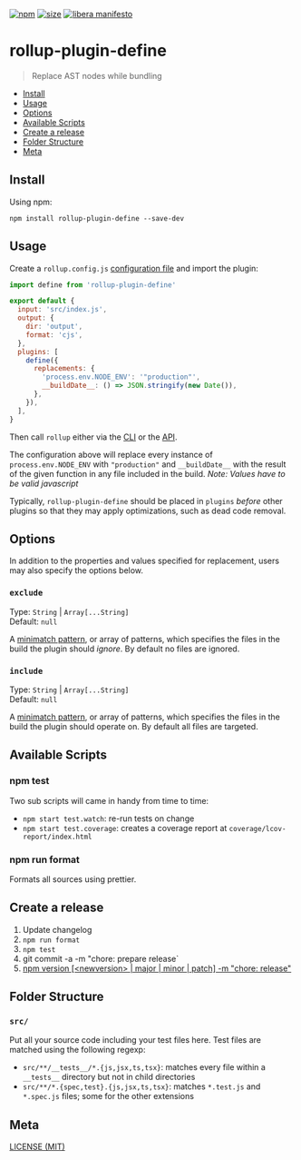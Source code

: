 [npm]: https://img.shields.io/npm/v/rollup-plugin-define
[npm-url]: https://www.npmjs.com/package/rollup-plugin-define
[size]: https://packagephobia.now.sh/badge?p=rollup-plugin-define
[size-url]: https://packagephobia.now.sh/result?p=rollup-plugin-define

[![npm][npm]][npm-url]
[![size][size]][size-url]
[![libera manifesto](https://img.shields.io/badge/libera-manifesto-lightgrey.svg)](https://liberamanifesto.com)

# rollup-plugin-define

> Replace AST nodes while bundling

<!-- prettier-ignore-start -->
<!-- START doctoc generated TOC please keep comment here to allow auto update -->
<!-- DON'T EDIT THIS SECTION, INSTEAD RE-RUN doctoc TO UPDATE -->


- [Install](#install)
- [Usage](#usage)
- [Options](#options)
- [Available Scripts](#available-scripts)
- [Create a release](#create-a-release)
- [Folder Structure](#folder-structure)
- [Meta](#meta)

<!-- END doctoc generated TOC please keep comment here to allow auto update -->
<!-- prettier-ignore-end -->

## Install

Using npm:

```console
npm install rollup-plugin-define --save-dev
```

## Usage

Create a `rollup.config.js` [configuration file](https://www.rollupjs.org/guide/en/#configuration-files) and import the plugin:

```js
import define from 'rollup-plugin-define'

export default {
  input: 'src/index.js',
  output: {
    dir: 'output',
    format: 'cjs',
  },
  plugins: [
    define({
      replacements: {
        'process.env.NODE_ENV': '"production"',
        __buildDate__: () => JSON.stringify(new Date()),
      },
    }),
  ],
}
```

Then call `rollup` either via the [CLI](https://www.rollupjs.org/guide/en/#command-line-reference) or the [API](https://www.rollupjs.org/guide/en/#javascript-api).

The configuration above will replace every instance of `process.env.NODE_ENV` with `"production"` and `__buildDate__` with the result of the given function in any file included in the build. _Note: Values have to be valid javascript_

Typically, `rollup-plugin-define` should be placed in `plugins` _before_ other plugins so that they may apply optimizations, such as dead code removal.

## Options

In addition to the properties and values specified for replacement, users may also specify the options below.

### `exclude`

Type: `String` | `Array[...String]`<br>
Default: `null`

A [minimatch pattern](https://github.com/isaacs/minimatch), or array of patterns, which specifies the files in the build the plugin should _ignore_. By default no files are ignored.

### `include`

Type: `String` | `Array[...String]`<br>
Default: `null`

A [minimatch pattern](https://github.com/isaacs/minimatch), or array of patterns, which specifies the files in the build the plugin should operate on. By default all files are targeted.

## Available Scripts

### npm test

Two sub scripts will came in handy from time to time:

- `npm start test.watch`: re-run tests on change
- `npm start test.coverage`: creates a coverage report at `coverage/lcov-report/index.html`

### npm run format

Formats all sources using prettier.

## Create a release

1. Update changelog
2. `npm run format`
3. `npm test`
4. git commit -a -m "chore: prepare release`
5. [npm version [\<newversion> | major | minor | patch] -m "chore: release"](https://docs.npmjs.com/cli/version)

## Folder Structure

### `src/`

Put all your source code including your test files here. Test files
are matched using the following regexp:

- `src/**/__tests__/*.{js,jsx,ts,tsx}`: matches every file within a `__tests__` directory but not in child directories
- `src/**/*.{spec,test}.{js,jsx,ts,tsx}`: matches `*.test.js` and `*.spec.js` files; some for the other extensions

## Meta

[LICENSE (MIT)](/LICENSE)
